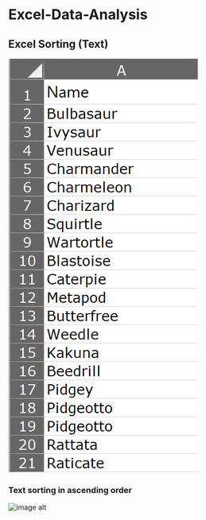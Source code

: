 # Excel-Data-Analysis
## Excel Sorting (Text)
![image alt](https://github.com/nsankareswari-70/Excel-Data-Analysis/blob/2abe6b5d544f2b2147382fad740cfe43c688fd6b/ex31.png)
### Text sorting in ascending order
![image alt]()
